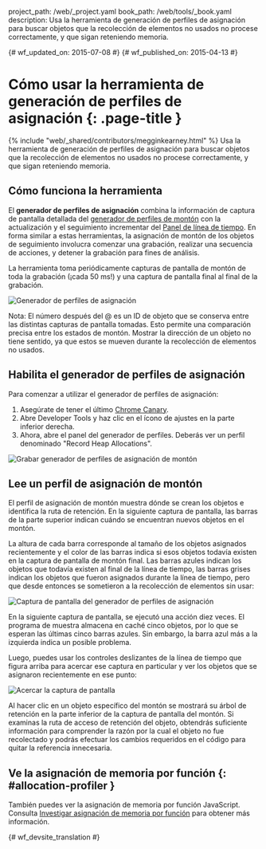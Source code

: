project_path: /web/_project.yaml
book_path: /web/tools/_book.yaml
description: Usa la herramienta de generación de perfiles de asignación para buscar objetos que la recolección de elementos no usados no procese correctamente, y que sigan reteniendo memoria.

{# wf_updated_on: 2015-07-08 #}
{# wf_published_on: 2015-04-13 #}

# Cómo usar la herramienta de generación de perfiles de asignación {: .page-title }

{% include "web/_shared/contributors/megginkearney.html" %}
Usa la herramienta de generación de perfiles de asignación para buscar objetos que la recolección de elementos no usados no procese correctamente, y que sigan reteniendo memoria.


## Cómo funciona la herramienta

El **generador de perfiles de asignación** combina la información de captura de pantalla detallada del
[generador de perfiles de montón](/web/tools/chrome-devtools/profile/memory-problems/heap-snapshots)
con la actualización y el seguimiento incrementar del
[Panel de línea de tiempo](/web/tools/chrome-devtools/profile/evaluate-performance/timeline-tool).
En forma similar a estas herramientas, la asignación de montón de los objetos de seguimiento involucra comenzar una grabación,
realizar una secuencia de acciones, y detener la grabación para fines de análisis.

La herramienta toma periódicamente capturas de pantalla de montón de toda la grabación (¡cada 50 ms!) y una captura de pantalla final al final de la grabación.

![Generador de perfiles de asignación](imgs/object-tracker.png)

Nota: El número después del @ es un ID de objeto que se conserva entre las distintas capturas de pantalla tomadas. Esto permite una comparación precisa entre los estados de montón. Mostrar la dirección de un objeto no tiene sentido, ya que estos se mueven durante la recolección de elementos no usados.

## Habilita el generador de perfiles de asignación

Para comenzar a utilizar el generador de perfiles de asignación:

1. Asegúrate de tener el último [Chrome Canary](https://www.google.com/intl/en/chrome/browser/canary.html).
2. Abre Developer Tools y haz clic en el ícono de ajustes en la parte inferior derecha.
3. Ahora, abre el panel del generador de perfiles. Deberás ver un perfil denominado "Record Heap Allocations".

![Grabar generador de perfiles de asignación de montón](imgs/record-heap.png)

## Lee un perfil de asignación de montón

El perfil de asignación de montón muestra dónde se crean los objetos e identifica la ruta de retención.
En la siguiente captura de pantalla, las barras de la parte superior indican cuándo se encuentran nuevos objetos en el montón.

La altura de cada barra corresponde al tamaño de los objetos asignados recientemente
y el color de las barras indica si esos objetos todavía existen en la captura de pantalla de montón final.
Las barras azules indican los objetos que todavía existen al final de la línea de tiempo,
las barras grises indican los objetos que fueron asignados durante la línea de tiempo,
pero que desde entonces se sometieron a la recolección de elementos sin usar:

![Captura de pantalla del generador de perfiles de asignación](imgs/collected.png)

En la siguiente captura de pantalla, se ejecutó una acción diez veces.
El programa de muestra almacena en caché cinco objetos, por lo que se esperan las últimas cinco barras azules.
Sin embargo, la barra azul más a la izquierda indica un posible problema.

Luego, puedes usar los controles deslizantes de la línea de tiempo que figura arriba para acercar ese captura en particular
y ver los objetos que se asignaron recientemente en ese punto:

 ![Acercar la captura de pantalla](imgs/sliders.png)

Al hacer clic en un objeto específico del montón se mostrará su árbol de retención en la parte inferior de la captura de pantalla del montón. Si examinas la ruta de acceso de retención del objeto, obtendrás suficiente información para comprender la razón por la cual el objeto no fue recolectado y podrás efectuar los cambios requeridos en el código para quitar la referencia innecesaria.

## Ve la asignación de memoria por función {: #allocation-profiler }

También puedes ver la asignación de memoria por función JavaScript. Consulta
[Investigar asignación de memoria por función](index#allocation-profile) para
obtener más información.


{# wf_devsite_translation #}

